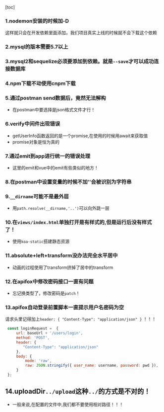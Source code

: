 <!--
 * @Author: 41
 * @Date: 2022-02-15 21:08:52
 * @LastEditors: 41
 * @LastEditTime: 2022-02-21 09:37:48
 * @Description: 
-->
[toc]
### 1.nodemon安装的时候加-D
这样就只会在开发依赖里面添加，我们项目真实上线的时候就不会下载这个依赖

### 2.mysql的版本需要5.7以上

### 3.mysql2和sequelize必须要添加到依赖。就是`--save`才可以成功连接数据库

### 4.npm下载不动使用cnpm下载

### 5.通过postman send数据后，竟然无法解构
- 在postman中要选择是json格式文件才行！

### 6.verify中间件出现错误
- getUserInfo函数返回的是一个promise,在使用的时候用await来获取值
- promise对象是恒为真的

### 7.通过emit到app进行统一的错误处理
- 这里的emit和vue中的emit有些类似的地方！

### 8.在postman中设置变量的时候不加''会被识别为字符串

### 9.`__dirname`可能不是最外层
- 用`path.resolve(__dirname,'..')`可以向外跳一层

### 10.在`views/index.html`单独打开是有样式的,但是运行后没有样式了！
- 使用`koa-static`搭建静态资源

### 11.absolute+left+transform没办法完全水平居中
- 动画的过程使用了transform挤掉了居中的transform

### 12.在apifox中修改密码接口一直有问题
- 忘记换类型了，修改密码是`patch`！

### 13.apifox自动登录前置脚本一直提示用户名密码为空

请求头里记得加上`header: { "Content-Type": "application/json" }` ！！！

```js
 const loginRequest =  {
     url: baseUrl + '/users/login',
     method: 'POST',
     header: {
     	"Content-Type": "application/json"
     },
     body: {
         mode: 'raw',
         raw: JSON.stringify({ user_name: username, password: pwd }),
     }
 };
```
## 14.uploadDir`../upload`这种`../`的方式是不对的！
- 一般来说,在配置的文件中,我们都不要使用相对路径！！！